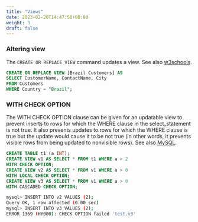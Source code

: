 ```yaml
---
title: "Views"
date: 2023-02-20T14:47:58+08:00
weight: 3
draft: false
---
```


### Altering view

The `CREATE OR REPLACE VIEW` command updates a view. See also [w3schools](https://www.w3schools.com/sql/sql_ref_create_or_replace_view.asp).

``` sql
CREATE OR REPLACE VIEW [Brazil Customers] AS
SELECT CustomerName, ContactName, City
FROM Customers
WHERE Country = "Brazil";
```

### WITH CHECK OPTION

The WITH CHECK OPTION clause can be given for an updatable view to prevent inserts to rows for which the WHERE clause in the select_statement is not true. It also prevents updates to rows for which the WHERE clause is true but the update would cause it to be not true (in other words, it prevents visible rows from being updated to nonvisible rows). See also [MySQL](https://dev.mysql.com/doc/refman/5.6/en/view-check-option.html).

``` sql
CREATE TABLE t1 (a INT);
CREATE VIEW v1 AS SELECT * FROM t1 WHERE a < 2
WITH CHECK OPTION;
CREATE VIEW v2 AS SELECT * FROM v1 WHERE a > 0
WITH LOCAL CHECK OPTION;
CREATE VIEW v3 AS SELECT * FROM v1 WHERE a > 0
WITH CASCADED CHECK OPTION;
```

``` bash
mysql> INSERT INTO v2 VALUES (2);
Query OK, 1 row affected (0.00 sec)
mysql> INSERT INTO v3 VALUES (2);
ERROR 1369 (HY000): CHECK OPTION failed 'test.v3'
```
